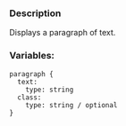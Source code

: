 ### Description
Displays a paragraph of text.

### Variables:
~~~
paragraph {
  text:
    type: string
  class:
    type: string / optional
}
~~~
